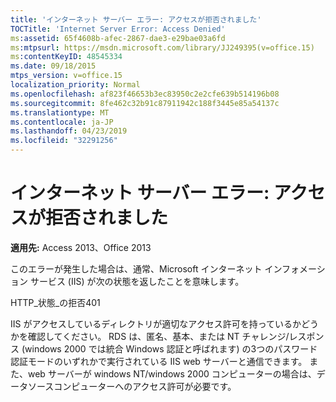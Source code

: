 ```yaml
---
title: 'インターネット サーバー エラー: アクセスが拒否されました'
TOCTitle: 'Internet Server Error: Access Denied'
ms:assetid: 65f4608b-afec-2867-dae3-e29bae03a6fd
ms:mtpsurl: https://msdn.microsoft.com/library/JJ249395(v=office.15)
ms:contentKeyID: 48545334
ms.date: 09/18/2015
mtps_version: v=office.15
localization_priority: Normal
ms.openlocfilehash: af823f46653b3ec83950c2e2cfe639b514196b08
ms.sourcegitcommit: 8fe462c32b91c87911942c188f3445e85a54137c
ms.translationtype: MT
ms.contentlocale: ja-JP
ms.lasthandoff: 04/23/2019
ms.locfileid: "32291256"
---
```

# <a name="internet-server-error-access-denied"></a>インターネット サーバー エラー: アクセスが拒否されました


**適用先:** Access 2013、Office 2013

このエラーが発生した場合は、通常、Microsoft インターネット インフォメーション サービス (IIS) が次の状態を返したことを意味します。

HTTP\_状態\_の拒否401

IIS がアクセスしているディレクトリが適切なアクセス許可を持っているかどうかを確認してください。 RDS は、匿名、基本、または NT チャレンジ/レスポンス (windows 2000 では統合 Windows 認証と呼ばれます) の3つのパスワード認証モードのいずれかで実行されている IIS web サーバーと通信できます。 また、web サーバーが windows NT/windows 2000 コンピューターの場合は、データソースコンピューターへのアクセス許可が必要です。

